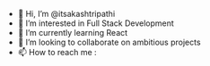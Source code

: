 - 👋 Hi, I’m @itsakashtripathi
- 👀 I’m interested in Full Stack Development
- 🌱 I’m currently learning React
- 💞️ I’m looking to collaborate on ambitious projects
- 📫 How to reach me : 
<!---
itsakashtripathi/itsakashtripathi is a ✨ special ✨ repository because its `README.md` (this file) appears on your GitHub profile.
You can click the Preview link to take a look at your changes.
--->
